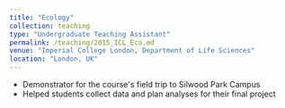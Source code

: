 ```yaml
---
title: "Ecology"
collection: teaching
type: "Undergraduate Teaching Assistant"
permalink: /teaching/2015_ICL_Eco.md
venue: "Imperial College London, Department of Life Sciences"
location: "London, UK"
---
```


- Demonstrator for the course's field trip to Silwood Park Campus
- Helped students collect data and plan analyses for their final project
